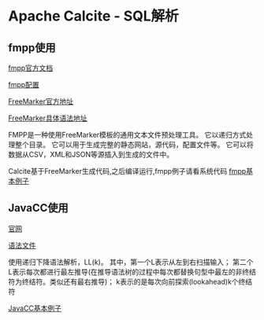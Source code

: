 # Apache Calcite - SQL解析

## fmpp使用
[fmpp官方文档](http://fmpp.sourceforge.net/)

[fmpp配置](http://fmpp.sourceforge.net/settings.htm)

[FreeMarker官方地址](http://freemarker.foofun.cn/index.html)

[FreeMarker具体语法地址](http://freemarker.foofun.cn/dgui_template_exp.html)

FMPP是一种使用FreeMarker模板的通用文本文件预处理工具。
它以递归方式处理整个目录。
它可以用于生成完整的静态网站，源代码，配置文件等。
它可以将数据从CSV，XML和JSON等源插入到生成的文件中。

Calcite基于FreeMarker生成代码,之后编译运行,fmpp例子请看系统代码
[fmpp基本例子](/calcite-tutorial-2-parser/parser-1-fmpp-tutorial/README.md)

## JavaCC使用

[官网](https://javacc.or)

[语法文件](https://javacc.org/javaccgrm)

使用递归下降语法解析，LL(k)。
其中，第一个L表示从左到右扫描输入；
第二个L表示每次都进行最左推导(在推导语法树的过程中每次都替换句型中最左的非终结符为终结符。类似还有最右推导)；
k表示的是每次向前探索(lookahead)k个终结符

[JavaCC基本例子](/calcite-tutorial-2-parser/parser-2-javacc-tutorial/README.md)







